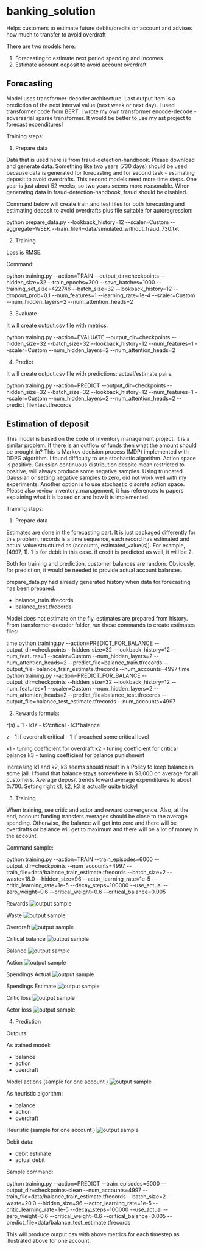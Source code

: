 # banking_solution
Helps customers to estimate future debits/credits on account and advises how much to transfer to avoid overdraft

There are two models here:

1. Forecasting to estimate next period spending and incomes
2. Estimate account deposit to avoid account overdraft

Forecasting
-----------

Model uses transformer-decoder architecture. Last output item is a prediction of the next interval value (next week or next day). I used transformer code from BERT. I wrote my own transformer encode-decode - adversarial sparse transformer. It would be better to use my ast project to forecast expenditures!

Training steps:

1. Prepare data

Data that is used here is from fraud-detection-handbook. Please download and generate data. Something like two years (730 days) should be used because data is generated for forecasting and for second task - estimating deposit to avoid overdrafts. This second models need more time steps. One year is just about 52 weeks, so two years seems more reasonable. When generating data in fraud-detection-handbook, fraud should be disabled.

Command below will create train and test files for both forecasting and estimating deposit to avoid overdrafts plus file suitable for autoregression:

python prepare_data.py --lookback_history=12 --scaler=Custom --aggregate=WEEK --train_file4=data/simulated_without_fraud_730.txt

2. Training

Loss is RMSE.

Command:

python training.py --action=TRAIN --output_dir=checkpoints --hidden_size=32 --train_epochs=300 --save_batches=1000 --training_set_size=422746 --batch_size=32 --lookback_history=12 --dropout_prob=0.1 --num_features=1 --learning_rate=1e-4 --scaler=Custom --num_hidden_layers=2 --num_attention_heads=2


3. Evaluate

It will create output.csv file with metrics.

python training.py --action=EVALUATE --output_dir=checkpoints --hidden_size=32 --batch_size=32 --lookback_history=12 --num_features=1 --scaler=Custom --num_hidden_layers=2 --num_attention_heads=2

4. Predict

It will create output.csv file with predictions: actual/estimate pairs.

python training.py --action=PREDICT --output_dir=checkpoints --hidden_size=32 --batch_size=32 --lookback_history=12 --num_features=1 --scaler=Custom --num_hidden_layers=2 --num_attention_heads=2 --predict_file=test.tfrecords

Estimation of deposit
---------------------

This model is based on the code of inventory management project. It is a similar problem. If there is an outflow of funds then what the amount should be brought in? This is Markov decision process (MDP) implemented with DDPG algorithm. I found difficulty to use stochastic algorithm. Action space is positive. Gaussian continuous distribution despite mean restricted to positive, will always produce some negative samples. Using truncated Gaussian or setting negative samples to zero, did not work well with my experiments. Another option is to use stochastic discrete action space. Please also review inventory_management, it has references to papers explaining what it is based on and how it is implemented.

Training steps:

1. Prepare data

Estimates are done in the forecasting part. It is just packaged differently for this problem, records is a time sequence, each record has estimated and actual value structured as (accounts, estimated_value(s)). For example, (4997, 1). 1 is for debit in this case. if credit is predicted as well, it will be 2.

Both for training and prediction, customer balances are random. Obviously, for prediction, it would be needed to provide actual account balances.  

prepare_data.py had already generated history when data for forecasting has been prepared.

- balance_train.tfrecords
- balance_test.tfrecords

Model does not estimate on the fly, estimates are prepared from history. From transformer-decoder folder, run these commands to create estimates files:  

time python training.py --action=PREDICT_FOR_BALANCE --output_dir=checkpoints --hidden_size=32 --lookback_history=12 --num_features=1 --scaler=Custom --num_hidden_layers=2 --num_attention_heads=2 --predict_file=balance_train.tfrecords --output_file=balance_train_estimate.tfrecords --num_accounts=4997
time python training.py --action=PREDICT_FOR_BALANCE --output_dir=checkpoints --hidden_size=32 --lookback_history=12 --num_features=1 --scaler=Custom --num_hidden_layers=2 --num_attention_heads=2 --predict_file=balance_test.tfrecords --output_file=balance_test_estimate.tfrecords --num_accounts=4997


2. Rewards formula:

r(s) = 1 - k1*z - k2*critical - k3*balance

z - 1 if overdraft
critical - 1 if breached some critical level

k1 - tuning coefficient for overdraft
k2 - tuning coefficient for critical balance
k3 - tuning coefficient for balance punishment
 
Increasing k1 and k2, k3 seems should result in a Policy to keep balance in some jail. I found that balance stays somewhere in $3,000 on average for all customers. Average deposit trends toward average expenditures to about %700. Setting right k1, k2, k3 is actually quite tricky! 


3. Training

When training, see critic and actor and reward convergence. Also, at the end, account funding transfers averages should be close to the average spending. Otherwise, the balance will get into zero and there will be overdrafts or balance will get to maximum and there will be a lot of money in the account.

Command sample:

python training.py --action=TRAIN --train_episodes=6000 --output_dir=checkpoints --num_accounts=4997 --train_file=data/balance_train_estimate.tfrecords --batch_size=2 --waste=18.0 --hidden_size=96 --actor_learning_rate=1e-5 --critic_learning_rate=1e-5 --decay_steps=100000 --use_actual --zero_weight=0.6 --critical_weight=0.6 --critical_balance=0.005

Rewards 
![output sample](samples/curves/balance-maintenance/data_prep_cell_2_output_0.png "rewards")

Waste
![output sample](samples/curves/balance-maintenance/data_prep_cell_3_output_0.png "waste")

Overdraft
![output sample](samples/curves/balance-maintenance/data_prep_cell_4_output_0.png "Overdraft")

Critical balance
![output sample](samples/curves/balance-maintenance/data_prep_cell_5_output_0.png "Critical balance")

Balance
![output sample](samples/curves/balance-maintenance/data_prep_cell_6_output_0.png "Balance")

Action
![output sample](samples/curves/balance-maintenance/data_prep_cell_8_output_0.png "Action")

Spendings Actual
![output sample](samples/curves/balance-maintenance/data_prep_cell_9_output_0.png "Spendings Actual")

Spendings Estimate
![output sample](samples/curves/balance-maintenance/data_prep_cell_10_output_0.png "Spendings Estimate")

Critic loss
![output sample](samples/curves/balance-maintenance/data_prep_cell_11_output_0.png "Critic loss")

Actor loss
![output sample](samples/curves/balance-maintenance/data_prep_cell_12_output_0.png "Actor loss")

4. Prediction

Outputs:

As trained model:
- balance
- action
- overdraft

Model actions (sample for one account )
![output sample](samples/curves/balance-maintenance/data_prep_cell_14_output_1.png "model actions")

As heuristic algorithm:
- balance
- action
- overdraft

Heuristic (sample for one account )
![output sample](samples/curves/balance-maintenance/data_prep_cell_15_output_0.png "heuristic")

Debit data:

- debit estimate
- actual debit

Sample command:

python training.py --action=PREDICT --train_episodes=6000 --output_dir=checkpoints-clean --num_accounts=4997 --train_file=data/balance_train_estimate.tfrecords --batch_size=2 --waste=20.0 --hidden_size=96 --actor_learning_rate=1e-5 --critic_learning_rate=1e-5 --decay_steps=100000 --use_actual --zero_weight=0.6 --critical_weight=0.6 --critical_balance=0.005 --predict_file=data/balance_test_estimate.tfrecords


This will produce output.csv with above metrics for each timestep as illustrated above for one account.
